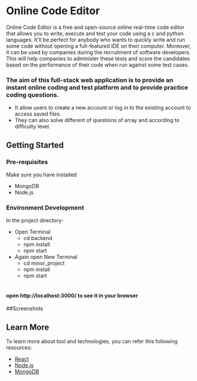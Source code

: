 # Online Code Editor
Online Code Editor is a free and open-source online real-time code editor that allows you to write, execute and test your code using a c and python languages.
It'll be perfect for anybody who wants to quickly write and run some code without opening a full-featured IDE on their computer.
Moreover, it can be used by companies during the recruitment of software developers. This will help companies to administer these tests and score the candidates based on the performance of their code when run against some test cases.

### The aim of this full-stack web application is to provide an instant online coding and test platform and to provide practice coding questions.
+ It allow users to create a new account or log in to the existing account to access saved files.
+ They can also solve different of questions of array and according to difficulty level. 

## Getting Started
### Pre-requisites
Make sure you have installed 
- MongoDB
- Node.js
### Environment Development
In the project directory-
+ Open Terminal
  + cd backend
  + npm install
  + npm start
+ Again open New Terminal
  + cd minor_project
  + npm install
  + npm start 
#### <br/> open http://localhost:3000/ to see it in your browser
##Screenshots

## Learn More
To learn more about tool and technologies, you can refer this following resources:
+ [React](https://reactjs.org/)
+ [Node.js](https://nodejs.org/en/about/)
+ [MongoDB](https://www.mongodb.com/)
